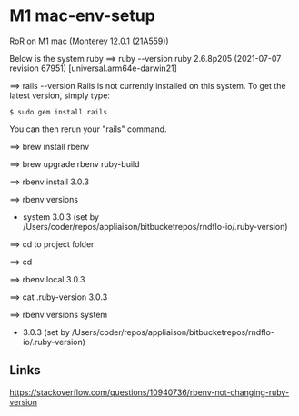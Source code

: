 # M1 mac-env-setup
RoR on M1 mac (Monterey 12.0.1 (21A559))

Below is the system ruby
==> ruby --version
ruby 2.6.8p205 (2021-07-07 revision 67951) [universal.arm64e-darwin21]



==> rails --version
Rails is not currently installed on this system. To get the latest version, simply type:

    $ sudo gem install rails

You can then rerun your "rails" command.

==> brew install rbenv

==> brew upgrade rbenv ruby-build

==> rbenv install 3.0.3

==> rbenv versions
* system
  3.0.3 (set by /Users/coder/repos/appliaison/bitbucketrepos/rndflo-io/.ruby-version)

==> cd to project folder

==> cd <myproject>
  
==> rbenv local 3.0.3

==> cat .ruby-version 
3.0.3

==> rbenv versions
  system
* 3.0.3 (set by /Users/coder/repos/appliaison/bitbucketrepos/rndflo-io/.ruby-version)


## Links 
https://stackoverflow.com/questions/10940736/rbenv-not-changing-ruby-version

